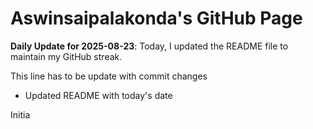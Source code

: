 # Aswinsaipalakonda's GitHub Page

**Daily Update for 2025-08-23**: Today, I updated the README file to maintain my GitHub streak.

This line has to be update with commit changes
 - Updated README with today's date

Initia
